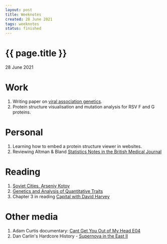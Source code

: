 ```yaml
---
layout: post
title: Weeknotes
created: 28 June 2021
tags: weeknotes
status: finished
---
```


{{ page.title }}
================

<p class="meta">28 June 2021</p>

# Work
1. Writing paper on [viral association genetics](https://www.ncbi.nlm.nih.gov/labs/virus/vssi/#/virus?SeqType_s=Nucleotide&VirusLineage_ss=Human%20orthopneumovirus,%20taxid:11250).
2. Protein structure visualisation and mutation analysis for RSV F and G proteins.

# Personal 
1. Learning how to embed a protein structure viewer in websites. 
2. Reviewing Altman & Bland [Statistics Notes in the British Medical Journal](https://www-users.york.ac.uk/~mb55/pubs/pbstnote.htm)

# Reading
1. [Soviet Cities, Arseniy Kotov](http://fuel-design.com/publishing/soviet-cities/)
2. [Genetics and Analysis of Quantitative Traits](https://www.amazon.com/Genetics-Analysis-Quantitative-Traits-Michael/dp/0878934812)
3. Chapter 3 in reading [Capital with David Harvey](https://en.wikisource.org/wiki/Reading_Marx%27s_Capital_Vol_I_with_David_Harvey/Class_3)
 
<!-- 1. Adam Curtis documentary: [Cant Get You Out of My Head E05](https://www.youtube.com/watch?v=3v6k53bHX4A&list=PLt4ukDNowDWc0AvV8pImCrk4pK_tZXOyF&index=5 -->
<!-- 1. Adam Curtis documentary: [Cant Get You Out of My Head E06](https://www.youtube.com/watch?v=pga0Oi1cZvo&list=PLt4ukDNowDWc0AvV8pImCrk4pK_tZXOyF&index=6 -->

# Other media
1. Adam Curtis documentary: [Cant Get You Out of My Head E04](https://www.youtube.com/watch?v=UglBcbz5pzQ&list=PLt4ukDNowDWc0AvV8pImCrk4pK_tZXOyF&index=4)
2. Dan Carlin's Hardcore History - [Supernova in the East II](https://www.dancarlin.com/product/hardcore-history-63-supernova-in-the-east-ii/)


